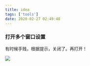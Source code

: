 ```yaml
---
title: idea
tags: ['tools']
date: 2020-02-27 02:49:48
---
```


### 打开多个窗口设置

有时候手贱，根据提示，关闭了。再打开！


![](https://beer-1256523277.cos.ap-shanghai.myqcloud.com/blog/20200227105052.png)




